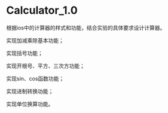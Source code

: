 # Calculator_1.0

根据ios中的计算器的样式和功能，结合实验的具体要求设计计算器。

实现加减乘除基本功能；

实现括号功能；

实现开根号、平方、三次方功能；

实现sin、cos函数功能；

实现进制转换功能；

实现单位换算功能。
